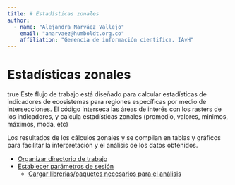```yaml
---
title: # Estadísticas zonales
author: 
  - name: "Alejandra Narváez Vallejo"
    email: "anarvaez@humboldt.org.co"
    affiliation: "Gerencia de información cientifica. IAvH"
---
```


Estadísticas zonales
================
true
Este flujo de trabajo está diseñado para calcular estadísticas de indicadores de ecosistemas para regiones específicas por medio de intersecciones. El código interseca las áreas de interés con los rasters de los indicadores, y calcula estadísticas zonales (promedio, valores, minimos, máximos, moda, etc)

Los resultados de los cálculos zonales y se compilan en tablas y gráficos para facilitar la interpretación y el análisis de los datos obtenidos. 


- [Organizar directorio de trabajo](#organizar-directorio-de-trabajo)
- [Establecer parámetros de sesión](#establecer-parámetros-de-sesión)
  - [Cargar librerias/paquetes necesarios para el
    análisis](#cargar-libreriaspaquetes-necesarios-para-el-análisis)
